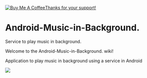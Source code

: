
<a href="https://www.buymeacoffee.com/jorgesys" target="_blank"><img src="https://www.buymeacoffee.com/assets/img/custom_images/orange_img.png" alt="Buy Me A Coffee" style="height: auto !important;width: auto !important;" >Thanks for your support!</a>
# Android-Music-in-Background.
Service to play music in background.

Welcome to the Android-Music-in-Background. wiki!

Application to play music in background using a service in Android


![](https://i.stack.imgur.com/HBjpF.png)
